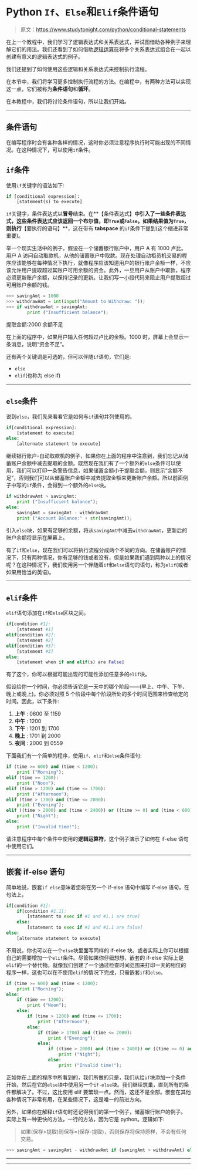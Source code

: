# Python `If`、`Else`和`Elif`条件语句

> 原文：<https://www.studytonight.com/python/conditional-statements>

在上一个教程中，我们学习了逻辑表达式和关系表达式，并试图借助各种例子来理解它们的用法。我们还看到了如何借助[逻辑运算符](operators-in-python)将多个关系表达式组合在一起以创建有意义的逻辑表达式的例子。

我们还提到了如何使用这些逻辑和关系表达式来控制执行流程。

在本节中，我们将学习更多控制执行流程的方法。在编程中，有两种方法可以实现这一点，它们被称为**条件语句**和**循环**。

在本教程中，我们将讨论条件语句，所以让我们开始。

* * *

## 条件语句

在编写程序时会有各种各样的情况，这时你必须注意程序执行时可能出现的不同情况。在这种情况下，可以使用`if`条件。

## `if`条件

使用`if`关键字的语法如下:

```py
if [conditional expression]:
	[statement(s) to execute]
```

`if`关键字，条件表达式以**冒号**结束。在**【条件表达式】**中引入了一些条件表达式，这些条件表达式应该返回一个布尔值，即`True`或`False`。如果结果值为`True`，则执行**【要执行的语句】**，这在带有 **tabspace** 的`if`条件下提到(这个缩进非常重要)。

举一个现实生活中的例子，假设在一个储蓄银行账户中，用户 A 有 1000 卢比。用户 A 访问自动取款机，从他的储蓄账户中取款。现在处理自动柜员机交易的程序应该能够在每种情况下执行，就像程序应该知道用户的银行账户余额一样，不应该允许用户提取超过其账户可用余额的资金。此外，一旦用户从账户中取款，程序必须更新账户余额，以保持记录的更新。让我们写一小段代码来阻止用户提取超过可用账户余额的钱。

```py
>>> savingAmt = 1000
>>> withdrawAmt = int(input("Amount to Withdraw: "));
>>> if withdrawAmt > savingAmt:
	    print ("Insufficient balance"); 
```

提取金额:2000 余额不足

在上面的程序中，如果用户输入任何超过卢比的金额。1000 时，屏幕上会显示一条消息，说明“资金不足”。

还有两个关键词是可选的，但可以伴随`if`语句，它们是:

*   `else`
*   `elif`(也称为 else if)

* * *

## `else`条件

说到`else`，我们先来看看它是如何与`if`语句并列使用的。

```py
if[conditional expression]:
	[statement to execute]
else:
	[alternate statement to execute]
```

继续银行账户-自动取款机的例子，如果你在上面的程序中注意到，我们忘记从储蓄账户余额中减去提取的金额。既然现在我们有了一个额外的`else`条件可以使用，我们可以打印一条警告信息，如果储蓄金额小于提取金额，则显示“余额不足”，否则我们可以从储蓄账户金额中减去提取金额来更新账户余额。所以前面例子中写的`if`条件，会得到一个额外的`else`块。

```py
if withdrawAmt > savingAmt:
	print ("Insufficient balance");
else:
	savingAmt = savingAmt - withdrawAmt
	print ("Account Balance:" + str(savingAmt));
```

引入`else`块，如果有足够的余额，将从`savingAmt`中减去`withdrawAmt`，更新后的账户余额将显示在屏幕上。

有了`if`和`else`，现在我们可以将执行流程分成两个不同的方向。在储蓄账户的情况下，只有两种情况，你有足够的钱或者没有，但是如果我们遇到两种以上的情况呢？在这种情况下，我们使用另一个伴随着`if`和`else`语句的语句，称为`elif`(或者如果用恰当的英语)。

* * *

## `elif`条件

`elif`语句添加在`if`和`else`区块之间。

```py
if[condition #1]:
	[statement #1]
elif[condition #2]:
	[statement #2]
elif[condition #3]:
	[statement #3]
else:
	[statement when if and elif(s) are False]
```

有了这个，你可以根据可能出现的可能性添加任意多的`elif`块。

假设给你一个时间，你必须告诉它是一天中的哪个阶段——(早上、中午、下午、晚上或晚上)。你必须对照 5 个阶段中每个阶段所处的多个时间范围来检查给定的时间。因此，以下条件:

1.  **上午** : 0600 至 1159
2.  **中午** : 1200
3.  **下午** : 1201 到 1700
4.  **晚上** : 1701 到 2000
5.  **夜间** : 2000 到 0559

下面我们有一个简单的程序，使用`if`、`elif`和`else`条件语句:

```py
if (time >= 600) and (time < 1200):
	print ("Morning");
elif (time == 1200):
	print ("Noon");
elif (time > 1200) and (time <= 1700):
	print ("Afternoon");
elif (time > 1700) and (time <= 2000):
	print ("Evening");
elif ((time > 2000) and (time < 2400)) or ((time >= 0) and (time < 600)):
	print ("Night");
else:
	print ("Invalid time!");
```

请注意程序中每个条件中使用的**逻辑运算符**，这个例子演示了如何在 if-else 语句中使用它们。

* * *

## 嵌套 if-else 语句

简单地说，嵌套`if else`意味着您将在另一个 if-else 语句中编写 if-else 语句。在句法上，

```py
if[condition #1]:
	if[condition #1.1]:
		[statement to exec if #1 and #1.1 are true]
	else:
		[statement to exec if #1 and #1.1 are false]
else:
	[alternate statement to execute]
```

不用说，你也可以在一个`else`块里面写同样的 if-else 块。或者实际上你可以根据自己的需要增加一个`elif`条件。尽管如果你仔细想想，嵌套的 if-else 实际上是`elif`的一个替代物。就像我们创建了一个通过检查时间范围来打印一天的相位的程序一样，这也可以在不使用`elif`的情况下完成，只需嵌套`if`和`else`。

```py
if (time >= 600) and (time < 1200):
	print ("Morning");
else:
	if (time == 1200):
		print ("Noon");
	else:
		if (time > 1200) and (time <= 1700):
			print ("Afternoon");
		else:
			if (time > 1700) and (time <= 2000):
				print ("Evening");
			else:
				if ((time > 2000) and (time < 2400)) or ((time >= 0) and (time < 600)):
					print ("Night");
				else:
					print ("Invalid time!");
```

正如你在上面的程序中所看到的，我们所做的只是，我们从给`if`块添加一个条件开始，然后在它的`else`块中使用另一个`if-else`块。我们继续筑巢，直到所有的条件都解决了。不过，这比使用 <ode>elif 要繁琐一点。然而，这还不是全部。嵌套在其他各种情况下非常有用，在某些情况下，这是唯一的前进方向。</ode>

另外，如果你在解释`if`语句时还记得我们的第一个例子，储蓄银行账户的例子。实际上有一种更快的方法，一行的方法，因为它是 python。逻辑如下:

> 如果(保存>提取)则保存=(保存-提取)，否则保存将保持原样，不会有任何交易。

```py
>>> savingAmt = savingAmt - withdrawAmt if (savingAmt > withdrawAmt) else savingAmt
```

* * *

* * *